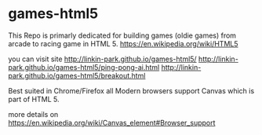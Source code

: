# games-html5

This Repo is primarly dedicated for building games (oldie games) from arcade to racing game in HTML 5.
https://en.wikipedia.org/wiki/HTML5

you can visit site http://linkin-park.github.io/games-html5/
http://linkin-park.github.io/games-html5/ping-pong-ai.html
http://linkin-park.github.io/games-html5/breakout.html

Best suited in Chrome/Firefox
all Modern browsers support Canvas which is part of HTML 5.

more details on https://en.wikipedia.org/wiki/Canvas_element#Browser_support
